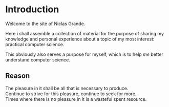 # Introduction
Welcome to the site of Niclas Grande.

Here i shall assemble a collection of material for the purpose of sharing my knowledge and personal experience about a topic of my most interest: practical computer science.

This obviously also serves a purpose for myself, which is to help _me_ better understand computer science.

## Reason
The pleasure in it shall be all that is necessary to produce.<br/>
Continue to strive for this pleasure, continue to seek for more.<br/>
Times where there is no pleasure in it is a wasteful spent resource.<br/>
